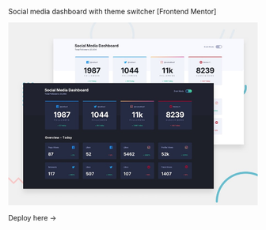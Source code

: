 Social media dashboard with theme switcher [Frontend Mentor]

![Design preview for the Social media dashboard with theme switcher coding challenge](./design/desktop-preview.jpg)

Deploy here -> 
